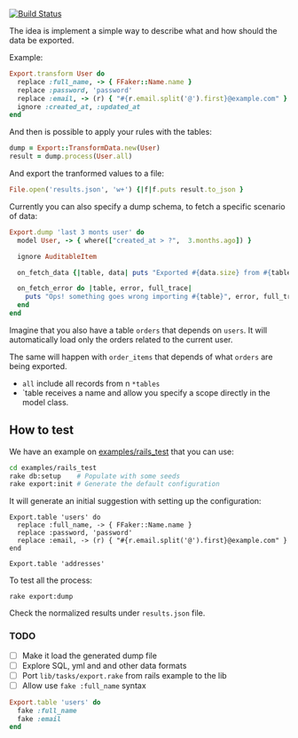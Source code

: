 [![Build Status](https://travis-ci.org/jonatas/export.svg?branch=master)](https://travis-ci.org/jonatas/export)

The idea is implement a simple way to describe what and how should the data be
exported.

Example:

```ruby
Export.transform User do
  replace :full_name, -> { FFaker::Name.name }
  replace :password, 'password'
  replace :email, -> (r) { "#{r.email.split('@').first}@example.com" }
  ignore :created_at, :updated_at
end
```

And then is possible to apply your rules with the tables:

```ruby
dump = Export::TransformData.new(User)
result = dump.process(User.all)
```

And export the tranformed values to a file:

```ruby
File.open('results.json', 'w+') {|f|f.puts result.to_json }
```

Currently you can also specify a dump schema, to fetch a specific scenario of
data:


```ruby
Export.dump 'last 3 monts user' do
  model User, -> { where(["created_at > ?",  3.months.ago]) }

  ignore AuditableItem

  on_fetch_data {|table, data| puts "Exported #{data.size} from #{table}" }

  on_fetch_error do |table, error, full_trace|
    puts "Ops! something goes wrong importing #{table}", error, full_trace
  end
end
```

Imagine that you also have a table `orders` that depends on `users`. It will
automatically load only the orders related to the current user.

The same will happen with `order_items` that depends of what `orders` are being
exported.

- `all` include all records from n `*tables`
- `table receives a name and allow you specify a scope directly in the model class.


## How to test

We have an example on [examples/rails_test](examples/rails_test) that you can
use:

```bash
cd examples/rails_test
rake db:setup    # Populate with some seeds
rake export:init # Generate the default configuration
```

It will generate an initial suggestion with setting up the configuration:

```
Export.table 'users' do
  replace :full_name, -> { FFaker::Name.name }
  replace :password, 'password'
  replace :email, -> (r) { "#{r.email.split('@').first}@example.com" }
end

Export.table 'addresses'
```

To test all the process:

```
rake export:dump
```

Check the normalized results under `results.json` file.

### TODO

- [ ] Make it load the generated dump file
- [ ] Explore SQL, yml and and other data formats
- [ ] Port `lib/tasks/export.rake` from rails example to the lib
- [ ] Allow use `fake :full_name` syntax

```ruby
Export.table 'users' do
  fake :full_name
  fake :email
end
```
